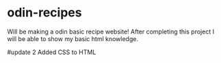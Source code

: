# odin-recipes

Will be making a odin basic recipe website!
After completing this project I will be able to show
my basic html knowledge.

#update 2
Added CSS to HTML
